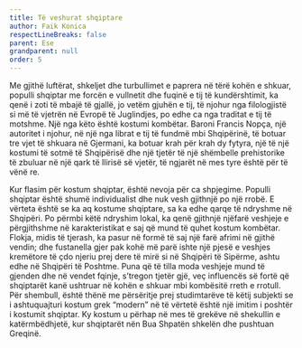```yaml
---
title: Të veshurat shqiptare
author: Faik Konica
respectLineBreaks: false
parent: Ese
grandparent: null
order: 5
---
```



Me gjithë luftërat, shkeljet dhe turbullimet e paprera
në tërë kohën e shkuar, populli shqiptar me forcën e
vullnetit dhe fuqinë e tij të kundërshtimit, ka qenë
i zoti të mbajë të gjallë, jo vetëm gjuhën e tij, të
njohur nga filologjistë si më të vjetrën në Evropë të
Juglindjes, po edhe ca nga traditat e tij të motshme.
Një nga këto është kostumi kombëtar. Baroni Francis Nopça,
një autoritet i njohur, në një nga librat e tij të fundmë
mbi Shqipërinë, të botuar tre vjet të shkuara në Gjermani,
ka botuar krah për krah dy fytyra, një të një kostumi të
sotmë të Shqipërisë dhe një tjetër të një shëmbelle
prehistorike të zbuluar në një qark të Ilirisë së vjetër,
të ngjarët në mes tyre është për të vënë re.

Kur flasim për kostum shqiptar, është nevoja për ca
shpjegime. Populli shqiptar është shumë individualist dhe
nuk vesh gjithnjë po një rrobë. E vërteta është se ka aq
kostume shqiptare, sa ka edhe qarqe të ndryshme në Shqipëri.
Po përmbi këtë ndryshim lokal, ka qenë gjithnjë njëfarë
veshjeje e përgjithshme në karakteristikat e saj që mund
të quhet kostum kombëtar. Flokja, midis të tjerash, ka
pasur në formë të saj një farë afrimi në gjithë vendin;
dhe fustanella gjer pak kohë më parë ishte një pjesë e
veshjes kremëtore të çdo njeriu prej dere të mirë si në
Shqipëri të Sipërme, ashtu edhe në Shqipëri të Poshtme.
Puna që të tilla moda veshjeje mund të gjenden dhe në vendet
fqinje, s’tregon tjetër gjë, veç influencës së fortë që
shqiptarët kanë ushtruar në kohën e shkuar mbi kombësitë
rreth e rrotull. Për shembull, është thënë me përsëritje
prej studimtarëve të këtij subjekti se i ashtuquajturi
kostum grek “modern” në të vërtetë është një imitim i poshtër
i kostumit shqiptar. Ky kostum u përhap në mes të grekëve
në shekullin e katërmbëdhjetë, kur shqiptarët nën Bua Shpatën
shkelën dhe pushtuan Greqinë.